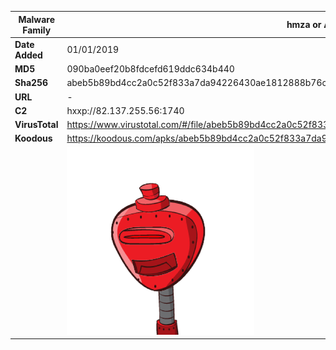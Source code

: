 | Malware Family | hmza or APT-C-27                                             |
| -------------- | ------------------------------------------------------------ |
| **Date Added** | 01/01/2019                                                   |
| **MD5**        | 090ba0eef20b8fdcefd619ddc634b440                             |
| **Sha256**     | abeb5b89bd4cc2a0c52f833a7da94226430ae1812888b76cdc4daf06fc1170bc |
| **URL**        | -                                                            |
| **C2**         | hxxp://82.137.255.56:1740                                    |
| **VirusTotal** | https://www.virustotal.com/#/file/abeb5b89bd4cc2a0c52f833a7da94226430ae1812888b76cdc4daf06fc1170bc/detection |
| **Koodous**    | https://koodous.com/apks/abeb5b89bd4cc2a0c52f833a7da94226430ae1812888b76cdc4daf06fc1170bc |
|                | ![](../assets/abeb5b89bd4cc2a0c52f833a7da94226430ae1812888b76cdc4daf06fc1170bc.png) |